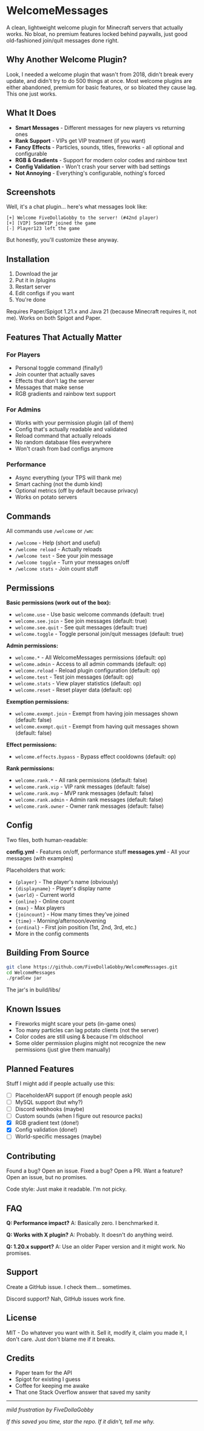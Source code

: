# WelcomeMessages

A clean, lightweight welcome plugin for Minecraft servers that actually works. No bloat, no premium features locked behind paywalls, just good old-fashioned join/quit messages done right.

## Why Another Welcome Plugin?

Look, I needed a welcome plugin that wasn't from 2018, didn't break every update, and didn't try to do 500 things at once. Most welcome plugins are either abandoned, premium for basic features, or so bloated they cause lag. This one just works.

## What It Does

- **Smart Messages** - Different messages for new players vs returning ones
- **Rank Support** - VIPs get VIP treatment (if you want)
- **Fancy Effects** - Particles, sounds, titles, fireworks - all optional and configurable
- **RGB & Gradients** - Support for modern color codes and rainbow text
- **Config Validation** - Won't crash your server with bad settings
- **Not Annoying** - Everything's configurable, nothing's forced

## Screenshots

Well, it's a chat plugin... here's what messages look like:
```
[+] Welcome FiveDollaGobby to the server! (#42nd player)
[+] [VIP] SomeVIP joined the game
[-] Player123 left the game
```

But honestly, you'll customize these anyway.

## Installation

1. Download the jar
2. Put it in /plugins
3. Restart server
4. Edit configs if you want
5. You're done

Requires Paper/Spigot 1.21.x and Java 21 (because Minecraft requires it, not me). Works on both Spigot and Paper.

## Features That Actually Matter

### For Players
- Personal toggle command (finally!)
- Join counter that actually saves
- Effects that don't lag the server
- Messages that make sense
- RGB gradients and rainbow text support

### For Admins
- Works with your permission plugin (all of them)
- Config that's actually readable and validated
- Reload command that actually reloads
- No random database files everywhere
- Won't crash from bad configs anymore

### Performance
- Async everything (your TPS will thank me)
- Smart caching (not the dumb kind)
- Optional metrics (off by default because privacy)
- Works on potato servers

## Commands

All commands use `/welcome` or `/wm`:
- `/welcome` - Help (short and useful)
- `/welcome reload` - Actually reloads
- `/welcome test` - See your join message
- `/welcome toggle` - Turn your messages on/off
- `/welcome stats` - Join count stuff

## Permissions

**Basic permissions (work out of the box):**
- `welcome.use` - Use basic welcome commands (default: true)
- `welcome.see.join` - See join messages (default: true)
- `welcome.see.quit` - See quit messages (default: true)
- `welcome.toggle` - Toggle personal join/quit messages (default: true)

**Admin permissions:**
- `welcome.*` - All WelcomeMessages permissions (default: op)
- `welcome.admin` - Access to all admin commands (default: op)
- `welcome.reload` - Reload plugin configuration (default: op)
- `welcome.test` - Test join messages (default: op)
- `welcome.stats` - View player statistics (default: op)
- `welcome.reset` - Reset player data (default: op)

**Exemption permissions:**
- `welcome.exempt.join` - Exempt from having join messages shown (default: false)
- `welcome.exempt.quit` - Exempt from having quit messages shown (default: false)

**Effect permissions:**
- `welcome.effects.bypass` - Bypass effect cooldowns (default: op)

**Rank permissions:**
- `welcome.rank.*` - All rank permissions (default: false)
- `welcome.rank.vip` - VIP rank messages (default: false)
- `welcome.rank.mvp` - MVP rank messages (default: false)
- `welcome.rank.admin` - Admin rank messages (default: false)
- `welcome.rank.owner` - Owner rank messages (default: false)

## Config

Two files, both human-readable:

**config.yml** - Features on/off, performance stuff
**messages.yml** - All your messages (with examples)

Placeholders that work:
- `{player}` - The player's name (obviously)
- `{displayname}` - Player's display name
- `{world}` - Current world
- `{online}` - Online count
- `{max}` - Max players
- `{joincount}` - How many times they've joined
- `{time}` - Morning/afternoon/evening
- `{ordinal}` - First join position (1st, 2nd, 3rd, etc.)
- More in the config comments

## Building From Source

```bash
git clone https://github.com/FiveDollaGobby/WelcomeMessages.git
cd WelcomeMessages
./gradlew jar
```

The jar's in build/libs/

## Known Issues

- Fireworks might scare your pets (in-game ones)
- Too many particles can lag potato clients (not the server)
- Color codes are still using & because I'm oldschool
- Some older permission plugins might not recognize the new permissions (just give them manually)

## Planned Features

Stuff I might add if people actually use this:
- [ ] PlaceholderAPI support (if enough people ask)
- [ ] MySQL support (but why?)
- [ ] Discord webhooks (maybe)
- [ ] Custom sounds (when I figure out resource packs)
- [X] RGB gradient text (done!)
- [X] Config validation (done!)
- [ ] World-specific messages (maybe)

## Contributing

Found a bug? Open an issue.
Fixed a bug? Open a PR.
Want a feature? Open an issue, but no promises.

Code style: Just make it readable. I'm not picky.

## FAQ

**Q: Performance impact?**
A: Basically zero. I benchmarked it.

**Q: Works with X plugin?**
A: Probably. It doesn't do anything weird.

**Q: 1.20.x support?**
A: Use an older Paper version and it might work. No promises.

## Support

Create a GitHub issue. I check them... sometimes.

Discord support? Nah, GitHub issues work fine.

## License

MIT - Do whatever you want with it. Sell it, modify it, claim you made it, I don't care. Just don't blame me if it breaks.

## Credits

- Paper team for the API
- Spigot for existing I guess
- Coffee for keeping me awake
- That one Stack Overflow answer that saved my sanity

---

*mild frustration by FiveDollaGobby*

*If this saved you time, star the repo. If it didn't, tell me why.*